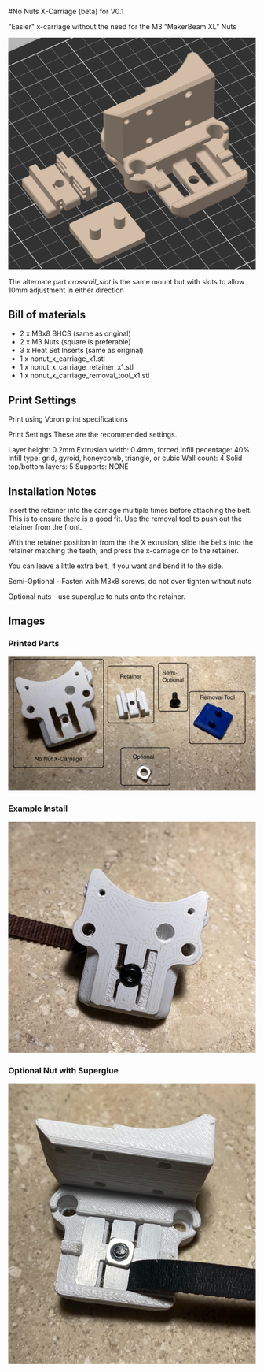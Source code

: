 #No Nuts X-Carriage (beta) for V0.1 

"Easier" x-carriage without the need for the M3 “MakerBeam XL” Nuts


![](./images/plate.png)

The alternate part *crossrail_slot* is the same mount but with slots to allow 10mm adjustment in either direction

## Bill of materials
 - 2 x M3x8 BHCS (same as original)
 - 2 x M3 Nuts (square is preferable)
 - 3 x Heat Set Inserts (same as original)
 - 1 x nonut_x_carriage_x1.stl
 - 1 x nonut_x_carriage_retainer_x1.stl
 - 1 x nonut_x_carriage_removal_tool_x1.stl


## Print Settings

 Print using Voron print specifications

Print Settings
These are the recommended settings.

Layer height: 0.2mm
Extrusion width: 0.4mm, forced
Infill pecentage: 40%
Infill type: grid, gyroid, honeycomb, triangle, or cubic
Wall count: 4
Solid top/bottom layers: 5
Supports: NONE


## Installation Notes
Insert the retainer into the carriage multiple times before attaching the belt.  This is to ensure there is a good fit. Use the removal tool to push out the retainer from the front. 

With the retainer position in from the the X extrusion, slide the belts into the retainer matching the teeth, and press the x-carriage on to the retainer. 

You can leave a little extra belt, if you want and bend it to the side.

Semi-Optional - Fasten with M3x8 screws, do not over tighten without nuts

Optional nuts - use superglue to nuts onto the retainer.


## Images
### Printed Parts
![](./images/prints.png)
### Example Install
![](./images/installed.png)
### Optional Nut with Superglue
![](./images/nut.png)






